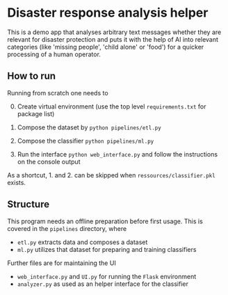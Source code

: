 # Disaster response analysis helper

This is a demo app that analyses arbitrary text messages whether they are relevant for disaster protection and puts it with the help of AI into relevant categories (like 'missing people', 'child alone' or 'food') for a quicker processing of a human operator.

## How to run

Running from scratch one needs to 

0. Create virtual environment (use the top level `requirements.txt` for package list)

1. Compose the dataset by `python pipelines/etl.py`
2. Compose the classifier `python pipelines/ml.py`
3. Run the interface `python web_interface.py` and follow the instructions on the console output

As a shortcut, 1. and 2. can be skipped when `ressources/classifier.pkl` exists.

## Structure

This program needs an offline preparation before first usage. This is covered in the `pipelines` directory, where 

- `etl.py` extracts data and composes a dataset
- `ml.py` utilizes that dataset for preparing and training classifiers

Further files are for maintaining the UI

- `web_interface.py` and `UI.py` for running the `Flask` environment
- `analyzer.py` as used as an helper interface for the classifier
